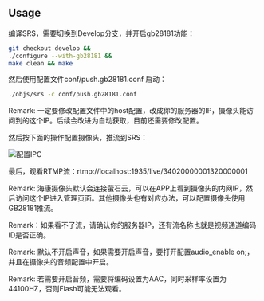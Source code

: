 ## Usage

编译SRS，需要切换到Develop分支，并开启gb28181功能：

```bash
git checkout develop &&
./configure --with-gb28181 && 
make clean && make
```

然后使用配置文件conf/push.gb28181.conf 启动：

```bash
./objs/srs -c conf/push.gb28181.conf 
```

Remark: 一定要修改配置文件中的host配置，改成你的服务器的IP，摄像头能访问到的这个IP。后续会改进为自动获取，目前还需要修改配置。

然后按下面的操作配置摄像头，推流到SRS：

![配置IPC](https://user-images.githubusercontent.com/2777660/78043273-bb749800-73a5-11ea-97e8-01f01077692c.png)

最后，观看RTMP流：rtmp://localhost:1935/live/34020000001320000001

Remark: 海康摄像头默认会连接萤石云，可以在APP上看到摄像头的内网IP，然后访问这个IP进入管理页面。其他摄像头也有对应办法，可以配置摄像头使用GB28181推流。

Remark：如果看不了流，请确认你的服务器IP，还有流名称也就是视频通道编码ID是否正确。

Remark: 默认不开启声音，如果需要开启声音，要打开配置audio_enable on;，并且在摄像头的音频配置中开启。

Remark: 若需要开启音频，需要将编码设置为AAC，同时采样率设置为44100HZ，否则Flash可能无法观看。
